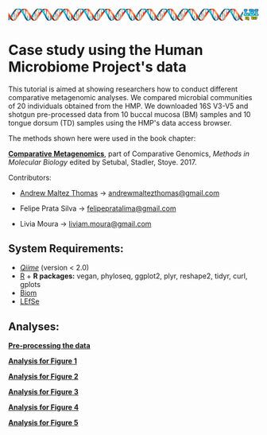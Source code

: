 ![](LBI-header-grande.png)

# Case study using the Human Microbiome Project's data
This tutorial is aimed at showing researchers how to conduct different comparative metagenomic analyses. We compared microbial communities of 20 individuals obtained from the HMP. We downloaded 16S V3-V5 and shotgun pre-processed data from 10 buccal mucosa (BM) samples and 10 tongue dorsum (TD) samples using the HMP's data access browser.

The methods shown here were used in the book chapter:

[**Comparative Metagenomics**](https://link.springer.com/protocol/10.1007%2F978-1-4939-7463-4_8), part of Comparative Genomics, _Methods in Molecular Biology_ edited by Setubal, Stadler, Stoye. 2017.

Contributors:

* [Andrew Maltez Thomas](http://andrewmaltezthomas.wordpress.com) -> andrewmaltezthomas@gmail.com

* Felipe Prata Silva -> felipepratalima@gmail.com

* Livia Moura -> liviam.moura@gmail.com

## System Requirements:
* [_Qiime_](http://qiime.org) (version < 2.0)
* [R](https://www.r-project.org) + **R packages:** vegan, phyloseq, ggplot2, plyr, reshape2, tidyr, curl, gplots
* [Biom](http://biom-format.org/index.html)
* [LEfSe](https://bitbucket.org/biobakery/biobakery/wiki/lefse#rst-header-lefse-brew-docker-vm)

## Analyses:

[**Pre-processing the data**](https://github.com/andrewmaltezthomas/comparativemetagenomics/blob/master/preprocess.md)

[**Analysis for Figure 1**](https://github.com/andrewmaltezthomas/comparativemetagenomics/blob/master/figure1.md)

[**Analysis for Figure 2**](https://github.com/andrewmaltezthomas/comparativemetagenomics/blob/master/figure2.md)

[**Analysis for Figure 3**](https://github.com/andrewmaltezthomas/comparativemetagenomics/blob/master/figure3.md)

[**Analysis for Figure 4**](https://github.com/andrewmaltezthomas/comparativemetagenomics/blob/master/figure4.md)

[**Analysis for Figure 5**](https://github.com/andrewmaltezthomas/comparativemetagenomics/blob/master/figure5.md)
